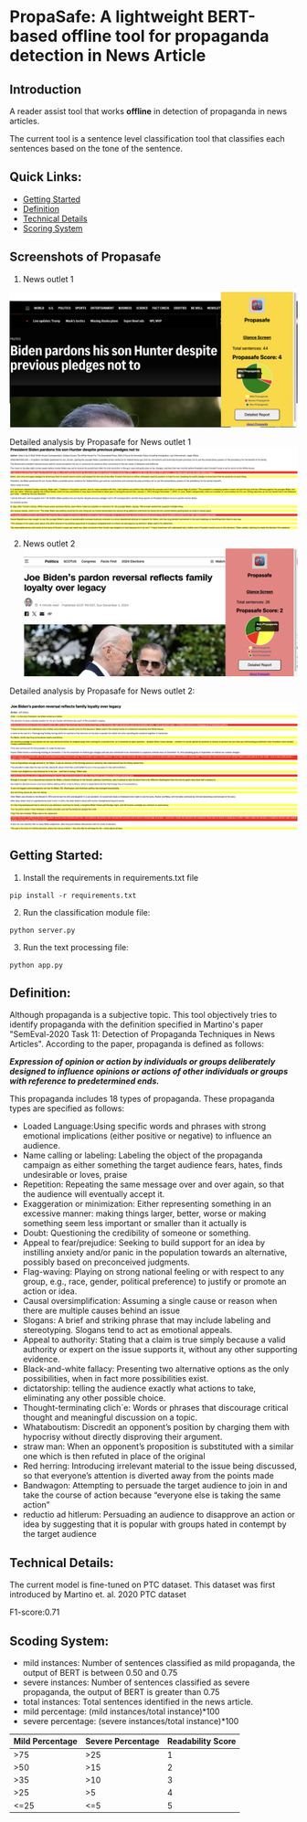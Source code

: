 
# PropaSafe: A lightweight BERT-based offline tool for propaganda detection in News Article

## Introduction

A reader assist tool that works **offline** in detection of propaganda in news articles. 

The current tool is a sentence level classification tool that classifies each sentences based on the tone of the sentence. 

## Quick Links:

* [Getting Started](#Getting-Stared)
* [Definition](#Definition)
* [Technical Details](#Technical-Details)
* [Scoring System](#Scoring-System)

## Screenshots of Propasafe

1) News outlet 1

![alt text](https://github.com/wewakesharma/propasafe/blob/master/screenshots/a.png "Logo Title Text 1")

Detailed analysis by Propasafe for News outlet 1
![alt text](https://github.com/wewakesharma/propasafe/blob/master/screenshots/a_details.png "Logo Title Text 1")

2) News outlet 2
![alt text](https://github.com/wewakesharma/propasafe/blob/master/screenshots/b.png "Logo Title Text 1")

Detailed analysis by Propasafe for News outlet 2:

![alt text](https://github.com/wewakesharma/propasafe/blob/master/screenshots/b_details.png "Logo Title Text 1")

## Getting Started:

1) Install the requirements in requirements.txt file

```
pip install -r requirements.txt
```

2) Run the classification module file:

```
python server.py
```

3) Run the text processing file:

```
python app.py
```

## Definition:

Although propaganda is a subjective topic. This tool objectively tries to identify propaganda with the definition specified in Martino's paper "SemEval-2020 Task 11: Detection of Propaganda Techniques in News Articles". According to the paper, propaganda is defined as follows:

***Expression of opinion or action by individuals or groups deliberately designed to
influence opinions or actions of other individuals or groups with reference to predetermined ends.***

This propaganda includes 18 types of propaganda. These propaganda types are specified as follows:

* Loaded Language:Using specific words and phrases with strong emotional implications (either positive or negative) to influence an audience.
* Name calling or labeling: Labeling the object of the propaganda campaign as either something the target audience fears, hates, finds undesirable or loves, praise
* Repetition: Repeating the same message over and over again, so that the audience will eventually accept it.
* Exaggeration or minimization: Either representing something in an excessive manner: making
things larger, better, worse or making something seem less important or smaller than it actually is 
* Doubt: Questioning the credibility of someone or something.
* Appeal to fear/prejudice: Seeking to build support for an idea by instilling anxiety and/or panic in
the population towards an alternative, possibly based on preconceived judgments.
* Flag-waving: Playing on strong national feeling or with respect to any group, e.g., race, gender,
political preference) to justify or promote an action or idea.
* Causal oversimplification: Assuming a single cause or reason when there are multiple causes behind
an issue
* Slogans: A brief and striking phrase that may include labeling and stereotyping. Slogans tend to act as emotional appeals.
* Appeal to authority: Stating that a claim is true simply because a valid authority or expert on the issue supports it, without any other supporting evidence.
* Black-and-white fallacy: Presenting two alternative options as the only possibilities, when in fact more possibilities exist.
* dictatorship: telling the audience
exactly what actions to take, eliminating any other possible choice.
* Thought-terminating clich´e: Words or phrases that discourage critical thought and meaningful discussion on a topic.
* Whataboutism: Discredit an opponent’s position by charging them with hypocrisy without directly disproving their argument.
* straw man: When an opponent’s proposition is substituted with a similar one which is then refuted in place of the original 
* Red herring: Introducing irrelevant material to the issue being discussed, so that everyone’s attention is diverted away from the points made 
* Bandwagon: Attempting to persuade the target audience to join in and take the
course of action because “everyone else is taking the same action”
* reductio ad hitlerum: Persuading an audience to disapprove an action or idea by suggesting that it is popular with groups hated in contempt by the target audience

## Technical Details:

The current model is fine-tuned on PTC dataset. This dataset was first introduced by Martino et. al. 2020 PTC dataset

F1-score:0.71

## Scoding System:

* mild instances: Number of sentences classified as mild propaganda, the output of BERT is between 0.50 and 0.75
* severe instances: Number of sentences classified as severe propaganda, the output of BERT is greater than 0.75
* total instances: Total sentences identified in the news article.
* mild percentage: (mild instances/total instance)\*100 
* severe percentage: (severe instances/total instance)\*100


| Mild Percentage  | Severe Percentage | Readability Score |
| ------------- | ------------- | ------------- |
| >75  | >25  |1|
| >50  | >15  |2|
| >35  | >10  |3|
| >25  | >5  |4|
| <=25  | <=5  |5|